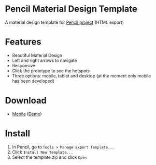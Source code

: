 # Pencil Material Design Template
A material design template for [Pencil project](https://github.com/nathanielw/pencil) (HTML export)

# Features
* Beautiful Material Design
* Left and right arrows to navigate
* Responsive
* Click the prototype to see the hotspots
* Three options: mobile, tablet and desktop (at the moment only mobile has been developed)

# Download
* [Mobile](https://github.com/DaniGuardiola/pencil-material-template/raw/master/build/pencil-material-template-mobile.zip) ([Demo](http://daniguardiola.github.io/pencil-material-template/))

# Install
1. In Pencil, go to ```Tools > Manage Export Template...```
2. Click ```Install New Template...```
3. Select the template zip and click ```Open```
